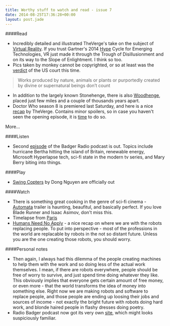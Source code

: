 ```yaml
---
title: Worthy stuff to watch and read - issue 7
date: 2014-08-25T17:36:28+00:00
layout: post.jade
---
```


####Read

* Incredibly detailed and illustrated TheVerge's take on the subject of [Virtual Reality](http://www.theverge.com/a/virtual-reality/). If you trust Gartner's 2014 [Hype](https://twitter.com/jraitamaa/status/502065295062994944/photo/1) Cycle for Emerging Technologies, VR just made it through the Trough of Disillusionment and on its way to the Slope of Enlightment. I think so too.
* Pics taken by monkey cannot be copyrighted, or so at least was the [verdict](http://www.latimes.com/nation/nationnow/la-na-nn-monkey-selfie-copyright-20140821-story.html) of the US court this time.

>Works produced by nature, animals or plants or purportedly created by divine or supernatural beings don’t count

* In addition to the largely known Stonehenge, there is also [Woodhenge](http://en.wikipedia.org/wiki/Woodhenge), placed just few miles and a couple of thousands years apart.
* Doctor Who season 8 is premiered last Saturday, and here is a nice [recap](http://www.theverge.com/2014/8/25/6062935/doctor-who-series-8-premiere-recap-deep-breath) by TheVerge. Contains minor spoilers, so in case you haven't seen the opening episode, it is [time](http://www.bbc.co.uk/iplayer/episode/p023w9fy/doctor-who-series-8-1-deep-breath) to do so.

More...

####Listen

* Second [episode](http://radiobadger.com/posts/2014-08-24.html) of the Badger Radio podcast is out. Topics include hurricane Bertha hitting the island of Britain, renewable energy, Microsoft Hyperlapse tech, sci-fi state in the modern tv series, and Mary Berry biting into things.

####Play

* [Swing Copters](https://www.youtube.com/watch?v=wuoCeze0B3c) by Dong Nguyen are officially out

####Watch

* There is something great cooking in the genre of sci-fi cinema - [Automata](http://www.imdb.com/video/imdb/vi2069933081/) trailer is haunting, beaufitul, and basically perfect. If you love Blade Runner and Isaac Asimov, don't miss this.
* Timelapse from [Paris](https://vimeo.com/103223164)
* [Humans Need No Apply](https://www.youtube.com/watch?v=7Pq-S557XQU) - a nice recap on where we are with the robots replacing people. To put into perspective - most of the professions in the world are replacable by robots in the not so distant future. Unless you are the one creating those robots, you should worry.

####Personal notes

* Then again, I always had this dilemma of the people creating machines to help them with the work and so doing less of the actual work themselves. I mean, if there are robots everywhere, people should be free of worry to survive, and just spend time doing whatever they like. This obviously implies that everyone gets certain amount of free money, or even more - that the world transforms the idea of money into something else. Right now we are making robots and software to replace people, and those people are ending up loosing their jobs and sources of income - not exactly the bright future with robots doing hard work, and blonde haired people in flashy dresses doing poetry.
* Radio Badger podcast now got its very own [site](http://radiobadger.com/), which might looks suspiciously familiar.

